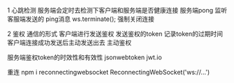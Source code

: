 1 心跳检测
服务端会定时去检测下客户端和服务端是否健康连接
服务端pong 监听客服端发送的 ping消息
ws.terminate();  强制关闭连接

2 鉴权 通信的形式
客户端进行发送鉴权 
发送鉴权的token 记录token的过期时间
 客户端连接成功发送后主动发送出去 主动鉴权

服务端鉴权token的时效性和有效性
 jsonwebtoken
 jwt.io

重连
npm i reconnectingwebsocket
ReconnectingWebSocket('ws://...')